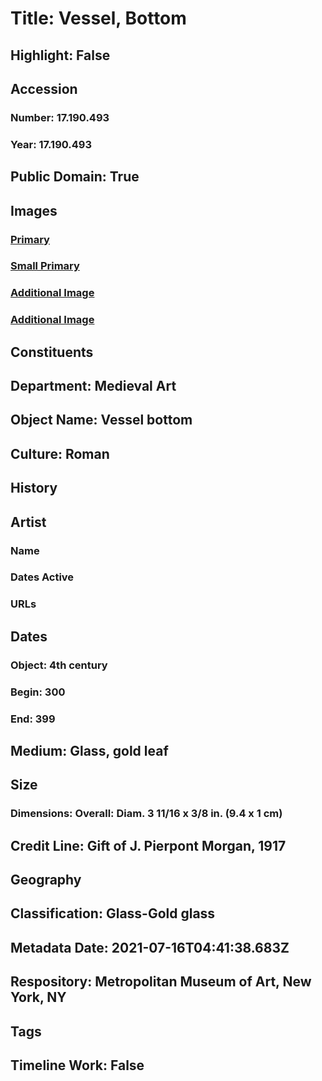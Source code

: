 # Title: Vessel, Bottom
## Highlight: False
## Accession
### Number: 17.190.493
### Year: 17.190.493
## Public Domain: True
## Images
### [Primary](https://images.metmuseum.org/CRDImages/md/original/sf17-190-493s1b.jpg)
### [Small Primary](https://images.metmuseum.org/CRDImages/md/web-large/sf17-190-493s1b.jpg)
### [Additional Image](https://images.metmuseum.org/CRDImages/md/original/sf17-190-493s1.jpg)
### [Additional Image](https://images.metmuseum.org/CRDImages/md/original/sf17-190-493s2.jpg)
## Constituents
## Department: Medieval Art
## Object Name: Vessel bottom
## Culture: Roman
## History
## Artist
### Name
### Dates Active
### URLs
## Dates
### Object: 4th century
### Begin: 300
### End: 399
## Medium: Glass, gold leaf
## Size
### Dimensions: Overall: Diam. 3 11/16 x 3/8 in. (9.4 x 1 cm)
## Credit Line: Gift of J. Pierpont Morgan, 1917
## Geography
## Classification: Glass-Gold glass
## Metadata Date: 2021-07-16T04:41:38.683Z
## Respository: Metropolitan Museum of Art, New York, NY
## Tags
## Timeline Work: False
